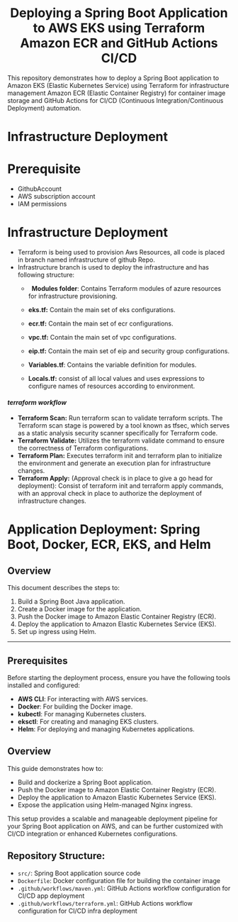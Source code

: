 <h1 align="center" id="title">Deploying a Spring Boot Application to AWS EKS using Terraform Amazon ECR and GitHub Actions CI/CD</h1>

<p id="description">This repository demonstrates how to deploy a Spring Boot application to Amazon EKS (Elastic Kubernetes Service) using Terraform for infrastructure management Amazon ECR (Elastic Container Registry) for container image storage and GitHub Actions for CI/CD (Continuous Integration/Continuous Deployment) automation.</p>


# <a name="_toc172059415"></a>Infrastructure Deployment

# <a name="_toc172059414"></a>Prerequisite

- GithubAccount
- AWS subscription account 
- IAM permissions
# <a name="_toc172059415"></a>Infrastructure Deployment
- Terraform is being used to provision Aws Resources, all code is placed in branch named infrastructure of github Repo.
- Infrastructure branch is used to deploy the infrastructure and has following structure:
  - ` `**Modules folder**: Contains Terraform modules of azure resources for infrastructure provisioning.
  - **eks.tf:** Contain the main set of eks configurations.
  - **ecr.tf:** Contain the main set of ecr configurations.
  - **vpc.tf:** Contain the main set of vpc configurations.
  - **eip.tf:** Contain the main set of eip and security group configurations.

  - **Variables.tf**: Contains the variable definition for modules.
  - **Locals.tf:** consist of all local values and uses expressions to configure names of resources according to environment.
#### *terraform workflow*
- **Terraform Scan:** Run terraform scan to validate terraform scripts. The Terraform scan stage is powered by a tool known as tfsec, which serves as a static analysis security scanner specifically for Terraform code.
- **Terraform Validate:** Utilizes the terraform validate command to ensure the correctness of Terraform configurations.
- **Terraform Plan:** Executes terraform init and terraform plan to initialize the environment and generate an execution plan for infrastructure changes.
- **Terraform Apply:** (Approval check is in place to give a go head for deployment): Consist of terraform init and terraform apply commands, with an approval check in place to authorize the deployment of infrastructure changes.

# <a name="_toc172059415"></a>Application Deployment: Spring Boot, Docker, ECR, EKS, and Helm

## Overview

This document describes the steps to:
1. Build a Spring Boot Java application.
2. Create a Docker image for the application.
3. Push the Docker image to Amazon Elastic Container Registry (ECR).
4. Deploy the application to Amazon Elastic Kubernetes Service (EKS).
5. Set up ingress using Helm.

---

## Prerequisites

Before starting the deployment process, ensure you have the following tools installed and configured:

- **AWS CLI**: For interacting with AWS services.
- **Docker**: For building the Docker image.
- **kubectl**: For managing Kubernetes clusters.
- **eksctl**: For creating and managing EKS clusters.
- **Helm**: For deploying and managing Kubernetes applications.
## Overview

This guide demonstrates how to:

- Build and dockerize a Spring Boot application.
- Push the Docker image to Amazon Elastic Container Registry (ECR).
- Deploy the application to Amazon Elastic Kubernetes Service (EKS).
- Expose the application using Helm-managed Nginx ingress.

This setup provides a scalable and manageable deployment pipeline for your Spring Boot application on AWS, and can be further customized with CI/CD integration or enhanced Kubernetes configurations.

<h2>Repository Structure:</h2>
<ul>
  <li><code>src/</code>: Spring Boot application source code</li>
  <li><code>Dockerfile</code>: Docker configuration file for building the container image</li>
  <li><code>.github/workflows/maven.yml</code>: GitHub Actions workflow configuration for CI/CD app deployment</li>
  <li><code>.github/workflows/terraform.yml</code>: GitHub Actions workflow configuration for CI/CD infra deployment</li>

</ul>
